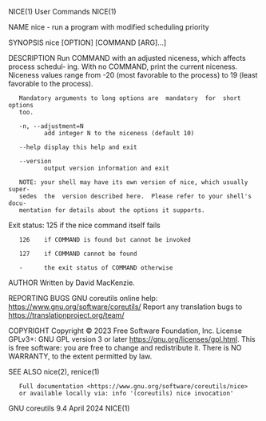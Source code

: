 NICE(1)                          User Commands                         NICE(1)

NAME
       nice - run a program with modified scheduling priority

SYNOPSIS
       nice [OPTION] [COMMAND [ARG]...]

DESCRIPTION
       Run  COMMAND  with an adjusted niceness, which affects process schedul‐
       ing.  With no COMMAND, print the  current  niceness.   Niceness  values
       range  from  -20 (most favorable to the process) to 19 (least favorable
       to the process).

       Mandatory arguments to long options are  mandatory  for  short  options
       too.

       -n, --adjustment=N
              add integer N to the niceness (default 10)

       --help display this help and exit

       --version
              output version information and exit

       NOTE: your shell may have its own version of nice, which usually super‐
       sedes  the  version described here.  Please refer to your shell's docu‐
       mentation for details about the options it supports.

   Exit status:
       125    if the nice command itself fails

       126    if COMMAND is found but cannot be invoked

       127    if COMMAND cannot be found

       -      the exit status of COMMAND otherwise

AUTHOR
       Written by David MacKenzie.

REPORTING BUGS
       GNU coreutils online help: <https://www.gnu.org/software/coreutils/>
       Report any translation bugs to <https://translationproject.org/team/>

COPYRIGHT
       Copyright © 2023 Free Software Foundation, Inc.   License  GPLv3+:  GNU
       GPL version 3 or later <https://gnu.org/licenses/gpl.html>.
       This  is  free  software:  you  are free to change and redistribute it.
       There is NO WARRANTY, to the extent permitted by law.

SEE ALSO
       nice(2), renice(1)

       Full documentation <https://www.gnu.org/software/coreutils/nice>
       or available locally via: info '(coreutils) nice invocation'

GNU coreutils 9.4                 April 2024                           NICE(1)
